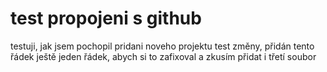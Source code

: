 # test propojeni s github

testuji, jak jsem pochopil pridani noveho projektu
test změny, přidán tento řádek
ještě jeden řádek, abych si to zafixoval
a zkusím přidat i třetí soubor